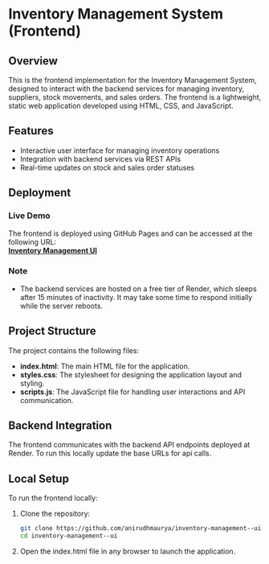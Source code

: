 # Inventory Management System (Frontend)

## Overview

This is the frontend implementation for the Inventory Management System, designed to interact with the backend services for managing inventory, suppliers, stock movements, and sales orders. The frontend is a lightweight, static web application developed using HTML, CSS, and JavaScript.

## Features
- Interactive user interface for managing inventory operations
- Integration with backend services via REST APIs
- Real-time updates on stock and sales order statuses

## Deployment

### Live Demo
The frontend is deployed using GitHub Pages and can be accessed at the following URL:  
[**Inventory Management UI**](https://anirudhmaurya.github.io/inventory-management--ui/)

### Note
- The backend services are hosted on a free tier of Render, which sleeps after 15 minutes of inactivity. It may take some time to respond initially while the server reboots.

## Project Structure
The project contains the following files:
- **index.html**: The main HTML file for the application.
- **styles.css**: The stylesheet for designing the application layout and styling.
- **scripts.js**: The JavaScript file for handling user interactions and API communication.

## Backend Integration
The frontend communicates with the backend API endpoints deployed at Render.
To run this locally update the base URLs for api calls.

## Local Setup
To run the frontend locally:
1. Clone the repository:
   ```bash
   git clone https://github.com/anirudhmaurya/inventory-management--ui.git
   cd inventory-management--ui
   ```
2. Open the index.html file in any browser to launch the application.
